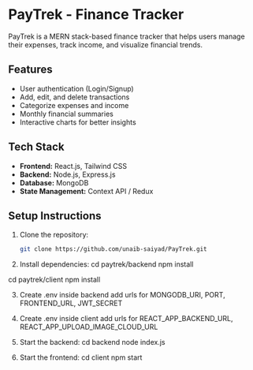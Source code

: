 # PayTrek - Finance Tracker

PayTrek is a MERN stack-based finance tracker that helps users manage their expenses, track income, and visualize financial trends.

## Features
- User authentication (Login/Signup)
- Add, edit, and delete transactions
- Categorize expenses and income
- Monthly financial summaries
- Interactive charts for better insights

## Tech Stack
- **Frontend:** React.js, Tailwind CSS
- **Backend:** Node.js, Express.js
- **Database:** MongoDB
- **State Management:** Context API / Redux

## Setup Instructions
1. Clone the repository:
   ```sh
   git clone https://github.com/unaib-saiyad/PayTrek.git

2. Install dependencies:
cd paytrek/backend
npm install

cd paytrek/client
npm install

3. Create .env inside backend
add urls for MONGODB_URI, PORT, FRONTEND_URL, JWT_SECRET

4. Create .env inside client
add urls for REACT_APP_BACKEND_URL, REACT_APP_UPLOAD_IMAGE_CLOUD_URL

5. Start the backend:
cd backend
node index.js

6. Start the frontend:
cd client
npm start




